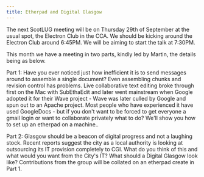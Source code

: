 ```yaml
---
title: Etherpad and Digital Glasgow
---
```


The next ScotLUG meeting will be on Thursday 29th of September at the usual spot, the Electron Club in the CCA. We should be kicking around the Electron Club around 6:45PM. We will be aiming to start the talk at 7:30PM.

This month we have a meeting in two parts, kindly led by Martin, the details being as below.

Part 1: Have you ever noticed just how inefficient it is to send messages around to assemble a single document? Even assembling chunks and revision control has problems. Live collaborative text editing broke through first on the Mac with SubEthaEdit and later went mainstream when Google adopted it for their Wave project - Wave was later culled by Google and spun out to an Apache project. Most people who have experienced it have used GoogleDocs - but if you don't want to be forced to get everyone a gmail login or want to collaborate privately what to do? We'll show you how to set up an etherpad on a machine..

Part 2: Glasgow should be a beacon of digital progress and not a laughing stock. Recent reports suggest the city as a local authority is looking at outsourcing its IT provision completely to CGI. What do you think of this and what would you want from the City's IT? What should a Digital Glasgow look like? Contributions from the group will be collated on an etherpad create in Part 1.